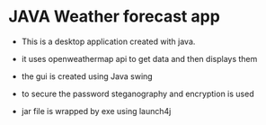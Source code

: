 # JAVA Weather forecast app

- This is a desktop application created with java.

- it uses openweathermap api to get data and then displays them
- the gui is created using Java swing
- to secure the password steganography and encryption is used
- jar file is wrapped by exe using launch4j
